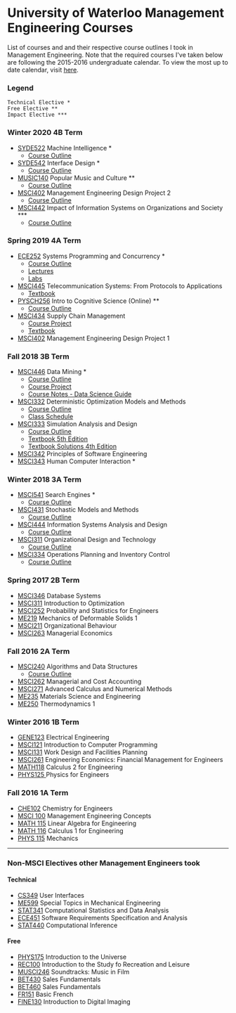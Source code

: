 # University of Waterloo Management Engineering Courses

List of courses and and their respective course outlines I took in Management Engineering. Note that the required courses I've taken below are following the 2015-2016 undergraduate calendar. To view the most up to date calendar, visit [here](http://ugradcalendar.uwaterloo.ca/group/uWaterloo-List-of-Undergraduate-Calendars).

### Legend
```
Technical Elective *	
Free Elective ** 
Impact Elective *** 
```

### Winter 2020 4B Term

* [SYDE522](https://uwflow.com/course/syde522) Machine Intelligence *
  * [Course Outline](4B/SYDE522-Course-Outline.pdf)  
* [SYDE542](https://uwflow.com/course/syde542) Interface Design *
  * [Course Outline](4B/SYDE542-Course-Outline.pdf)  
* [MUSIC140](https://uwflow.com/course/music140) Popular Music and Culture **
  * [Course Outline](4B/MUSIC140-Course-Outline.pdf)  
* [MSCI402](https://uwflow.com/course/msci402) Management Engineering Design Project 2
  * [Course Outline](4B/MSCI402-Course-Outline.pdf)
* [MSCI442](https://uwflow.com/course/msci442) Impact of Information Systems on Organizations and Society ***
  * [Course Outline](4B/MSCI442-Course-Outline.txt)

### Spring 2019 4A Term

* [ECE252](https://uwflow.com/course/ece252) Systems Programming and Concurrency *
  * [Course Outline](4A/ece252-s19-syllabus.pdf)  
  * [Lectures](https://github.com/jzarnett/ece252)  
  * [Labs](https://github.com/yqh/ece252)  
* [MSCI445](https://uwflow.com/course/msci445) Telecommunication Systems: From Protocols to Applications
  * [Textbook](https://eclass.teicrete.gr/modules/document/file.php/TP326/%CE%98%CE%B5%CF%89%CF%81%CE%AF%CE%B1%20(Lectures)/Computer_Networking_A_Top-Down_Approach.pdf)
* [PYSCH256](https://uwflow.com/course/pysch256) Intro to Cognitive Science (Online) **
  * [Course Outline](4A/PSYCH256-Course-Outline.pdf)
* [MSCI434](https://uwflow.com/course/msci434) Supply Chain Management
  * [Course Project](4A/MSCI434-Project.pdf)
  * [Textbook](https://base-logistique-services.com/storage/app/media/Chopra_Meindl_SCM.pdf)
* [MSCI402](https://uwflow.com/course/msci402) Management Engineering Design Project 1

### Fall 2018 3B Term

* [MSCI446](https://uwflow.com/course/msci446) Data Mining *
  * [Course Outline](3B/MSCI446-Course-Outline.pdf) 
  * [Course Project](3B/MSCI446-Project.pdf) 
  * [Course Notes - Data Science Guide](http://datascienceguide.github.io/)  
* [MSCI332](https://uwflow.com/course/msci332) Deterministic Optimization Models and Methods
	* [Course Outline](3B/MSCI332-Course-Outline.pdf)  
	* [Class Schedule](3B/MSCI332-Class-Schedule.pdf)  
* [MSCI333](https://uwflow.com/course/msci333) Simulation Analysis and Design
	* [Course Outline](3B/MSCI333-Course-Outline.pdf)
	* [Textbook 5th Edition](http://ce.sharif.edu/courses/95-96/2/ce634-1/resources/root/Books/Discrete%20Event%20System%20Simulation%20%28Fifth%20Edition%29%20.pdf)
	* [Textbook Solutions 4th Edition](https://lpuguidecom.files.wordpress.com/2017/05/solutionsofdsm.pdf)
* [MSCI342](https://uwflow.com/course/msci342) Principles of Software Engineering
* [MSCI343](https://uwflow.com/course/msci343) Human Computer Interaction *

### Winter 2018 3A Term

* [MSCI541](https://uwflow.com/course/msci) Search Engines *
  * [Course Outline](3A/MSCI541-Course-Outline.pdf)  
* [MSCI431](https://uwflow.com/course/msci431) Stochastic Models and Methods
  * [Course Outline](3A/MSCI431-Course-Outline.pdf)  
* [MSCI444](https://uwflow.com/course/msci444) Information Systems Analysis and Design
  * [Course Outline](3A/MSCI444-Course-Outline.pdf)  
* [MSCI311](https://uwflow.com/course/msci311) Organizational Design and Technology
  * [Course Outline](3A/MSCI311-Course-Outline.pdf)  
* [MSCI334](https://uwflow.com/course/msci334) Operations Planning and Inventory Control
  * [Course Outline](3A/MSCI334-Course-Outline.pdf)  

### Spring 2017 2B Term
* [MSCI346](https://uwflow.com/course/msci346) Database Systems
* [MSCI311](https://uwflow.com/course/msci311) Introduction to Optimization
* [MSCI252](https://uwflow.com/course/msci252) Probability and Statistics for Engineers
* [ME219](https://uwflow.com/course/me219) Mechanics of Deformable Solids 1
* [MSCI211](https://uwflow.com/course/msci211) Organizational Behaviour
* [MSCI263](https://uwflow.com/course/msci263) Managerial Economics

### Fall 2016 2A Term

* [MSCI240](https://uwflow.com/course/msci240) Algorithms and Data Structures
  * [Course Outline](2A/MSCI240-Course-Outline.pdf)  
* [MSCI262](https://uwflow.com/course/msci262) Managerial and Cost Accounting
* [MSCI271](https://uwflow.com/course/msci271) Advanced Calculus and Numerical Methods
* [ME235](https://uwflow.com/course/me235) Materials Science and Engineering
* [ME250](https://uwflow.com/course/me250) Thermodynamics 1

### Winter 2016 1B Term

* [GENE123](https://uwflow.com/course/gene123) Electrical Engineering
* [MSCI121](https://uwflow.com/course/msci121) Introduction to Computer Programming
* [MSCI131](https://uwflow.com/course/msci131) Work Design and Facilities Planning
* [MSCI261](https://uwflow.com/course/msci261) Engineering Economics: Financial Management for Engineers
* [MATH118](https://uwflow.com/course/math118) Calculus 2 for Engineering
* [PHYS125 ](https://uwflow.com/course/phys125) Physics for Engineers

### Fall 2016 1A Term

* [CHE102](https://uwflow.com/course/che102) Chemistry for Engineers
* [MSCI 100](https://uwflow.com/course/msci100) Management Engineering Concepts
* [MATH 115](https://uwflow.com/course/math115) Linear Algebra for Engineering
* [MATH 116](https://uwflow.com/course/math116) Calculus 1 for Engineering
* [PHYS 115](https://uwflow.com/course/phys115) Mechanics

--- 
### Non-MSCI Electives other Management Engineers took

#### Technical

* [CS349](https://uwflow.com/course/cs349) User Interfaces
* [ME599](https://uwflow.com/course/me599) Special Topics in Mechanical Engineering
* [STAT341](https://uwflow.com/course/stat341) Computational Statistics and Data Analysis
* [ECE451](https://uwflow.com/course/ece451) Software Requirements Specification and Analysis
* [STAT440](https://uwflow.com/course/stat440) Computational Inference

#### Free

* [PHYS175](https://uwflow.com/course/phys175) Introduction to the Universe
* [REC100](https://uwflow.com/course/rec100) Introduction to the Study fo Recreation and Leisure
* [MUSCI246](https://uwflow.com/course/music246) Soundtracks: Music in Film
* [BET430](https://uwflow.com/course/bet430) Sales Fundamentals
* [BET460](https://uwflow.com/course/bet430) Sales Fundamentals
* [FR151](https://uwflow.com/course/fr151) Basic French
* [FINE130](https://uwflow.com/course/fine130) Introduction to Digital Imaging
